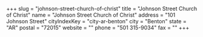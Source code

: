 +++
slug = "johnson-street-church-of-christ"
title = "Johnson Street Church of Christ"
name = "Johnson Street Church of Christ"
address = "101 Johnson Street"
cityIndexKey = "city-ar-benton"
city = "Benton"
state = "AR"
postal = "72015"
website = ""
phone = "501 315-9034"
fax = ""
+++
